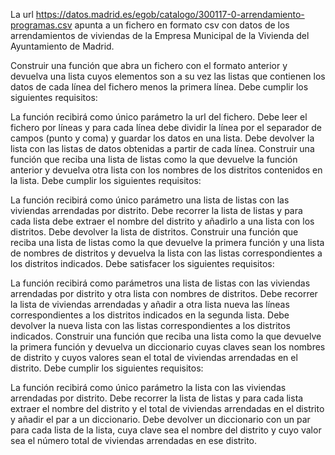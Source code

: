 La url https://datos.madrid.es/egob/catalogo/300117-0-arrendamiento-programas.csv apunta a un fichero en formato csv con datos de los arrendamientos de viviendas de la Empresa Municipal de la Vivienda del Ayuntamiento de Madrid.

Construir una función que abra un fichero con el formato anterior y devuelva una lista cuyos elementos son a su vez las listas que contienen los datos de cada línea del fichero menos la primera línea. Debe cumplir los siguientes requisitos:

La función recibirá como único parámetro la url del fichero.
Debe leer el fichero por líneas y para cada línea debe dividir la línea por el separador de campos (punto y coma) y guardar los datos en una lista.
Debe devolver la lista con las listas de datos obtenidas a partir de cada línea.
Construir una función que reciba una lista de listas como la que devuelve la función anterior y devuelva otra lista con los nombres de los distritos contenidos en la lista. Debe cumplir los siguientes requisitos:

La función recibirá como único parámetro una lista de listas con las viviendas arrendadas por distrito.
Debe recorrer la lista de listas y para cada lista debe extraer el nombre del distrito y añadirlo a una lista con los distritos.
Debe devolver la lista de distritos.
Construir una función que reciba una lista de listas como la que devuelve la primera función y una lista de nombres de distritos y devuelva la lista con las listas correspondientes a los distritos indicados. Debe satisfacer los siguientes requisitos:

La función recibirá como parámetros una lista de listas con las viviendas arrendadas por distrito y otra lista con nombres de distritos.
Debe recorrer la lista de viviendas arrendadas y añadir a otra lista nueva las líneas correspondientes a los distritos indicados en la segunda lista.
Debe devolver la nueva lista con las listas correspondientes a los distritos indicados.
Construir una función que reciba una lista como la que devuelve la primera función y devuelva un diccionario cuyas claves sean los nombres de distrito y cuyos valores sean el total de viviendas arrendadas en el distrito. Debe cumplir los siguientes requisitos:

La función recibirá como único parámetro la lista con las viviendas arrendadas por distrito.
Debe recorrer la lista de listas y para cada lista extraer el nombre del distrito y el total de viviendas arrendadas en el distrito y añadir el par a un diccionario.
Debe devolver un diccionario con un par para cada lista de la lista, cuya clave sea el nombre del distrito y cuyo valor sea el número total de viviendas arrendadas en ese distrito.